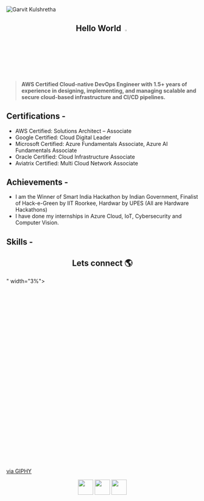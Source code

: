 ![Garvit Kulshretha](https://github.com/Garvitkul/Garvitkul/assets/83578615/f42f4863-ffbb-49f8-b0b9-216279ebf85a)

<h2 align="center"> Hello World <a href="https://www.gautamkrishnar.com/"><img src="https://media.giphy.com/media/hvRJCLFzcasrR4ia7z/giphy.gif" width="3%"></a> </h2>

> **AWS Certified Cloud-native DevOps Engineer with 1.5+ years of experience in designing, implementing, and managing scalable and secure cloud-based infrastructure and CI/CD pipelines.**

## Certifications -
- AWS Certified: Solutions Architect – Associate
- Google Certified: Cloud Digital Leader
- Microsoft Certified: Azure Fundamentals Associate, Azure AI Fundamentals Associate
- Oracle Certified: Cloud Infrastructure Associate
- Aviatrix Certified: Multi Cloud Network Associate

## Achievements -
- I am the Winner of Smart India Hackathon by Indian Government, Finalist of Hack-e-Green by IIT Roorkee, Hardwar by UPES (All are Hardware Hackathons)
- I have done my internships in Azure Cloud, IoT, Cybersecurity and Computer Vision.
  
## Skills -

 <h2 align="center">Lets connect 🌎</h2> <a href="https://giphy.com/embed/LQo5HzZnmZQ74Uc8tI" width="3%"></a> </h2>" width="3%"></a> </h2>

 <iframe src="" width="480" height="469" frameBorder="0" class="giphy-embed" allowFullScreen></iframe>
 
 <p><a href="https://giphy.com/stickers/world-planet-globe-LQo5HzZnmZQ74Uc8tI">via GIPHY</a></p>

 
   <p align="center">
    <a href="https://www.linkedin.com/in/garvit-kulshrestha/" alt="Linkedin"><img src="https://img.icons8.com/doodle/48/000000/linkedin--v2.png" width="40"  height="40"/></a>
<!--    <img src="https://raw.githubusercontent.com/jayehernandez/jayehernandez/3f5402efef9a0ae89211a6e04609558e862ca616/readme/linkedin-fill.svg"> -->
    <a href="https://www.instagram.com/garvit_kulshrestha/" alt="Instagram"><img src="https://img.icons8.com/doodle/50/000000/instagram-new.png" width="40"  height="40"/></a>
<!--   <a href="https://medium.com/@iivday21" alt="Medium"><img src="https://img.icons8.com/color/48/000000/medium-monogram.png" width="40"  height="40"/></a> -->
    <a href="mailto:garvitindian@gmail.com" alt="Contact me"><img src="https://img.icons8.com/doodle/48/000000/apple-mail.png" width="40"  height="40"/></a>
<!--    <img src="https://raw.githubusercontent.com/jayehernandez/jayehernandez/3f5402efef9a0ae89211a6e04609558e862ca616/readme/mail-fill.svg"> -->
    
  </p>


